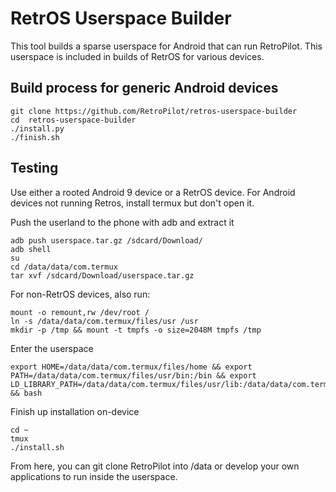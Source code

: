 # RetrOS Userspace Builder
This tool builds a sparse userspace for Android that can run RetroPilot. This userspace is included in builds of RetrOS for various devices.

## Build process for generic Android devices
```
git clone https://github.com/RetroPilot/retros-userspace-builder
cd  retros-userspace-builder
./install.py
./finish.sh
```
## Testing
Use either a rooted Android 9 device or a RetrOS device. For Android devices not running Retros, install termux but don't open it.

Push the userland to the phone with adb and extract it
```
adb push userspace.tar.gz /sdcard/Download/
adb shell
su
cd /data/data/com.termux
tar xvf /sdcard/Download/userspace.tar.gz
```

For non-RetrOS devices, also run:

```
mount -o remount,rw /dev/root /
ln -s /data/data/com.termux/files/usr /usr
mkdir -p /tmp && mount -t tmpfs -o size=2048M tmpfs /tmp
```
Enter the userspace
```
export HOME=/data/data/com.termux/files/home && export PATH=/data/data/com.termux/files/usr/bin:/bin && export LD_LIBRARY_PATH=/data/data/com.termux/files/usr/lib:/data/data/com.termux/files/usr/local/lib64 && bash
```
Finish up installation on-device
```
cd ~
tmux
./install.sh
```
From here, you can git clone RetroPilot into /data or develop your own applications to run inside the userspace.